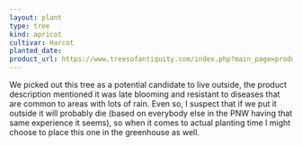```yaml
---
layout: plant
type: tree
kind: apricot
cultivar: Harcot
planted_date:
product_url: https://www.treesofantiquity.com/index.php?main_page=product_info&cPath=10&products_id=156
---
```


We picked out this tree as a potential candidate to live outside, the product description mentioned it was late blooming and resistant to diseases that are common to areas with lots of rain. Even so, I suspect that if we put it outside it will probably die (based on everybody else in the PNW having that same experience it seems), so when it comes to actual planting time I might choose to place this one in the greenhouse as well.